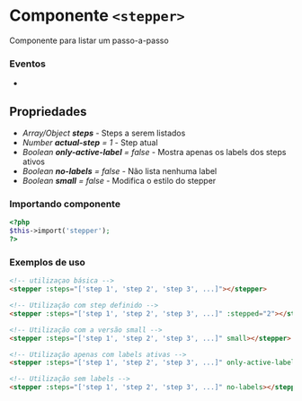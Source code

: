 # Componente `<stepper>`
Componente para listar um passo-a-passo

### Eventos
- 
  
## Propriedades
- *Array/Object **steps*** - Steps a serem listados
- *Number **actual-step** = 1* - Step atual
- *Boolean **only-active-label** = false* - Mostra apenas os labels dos steps ativos
- *Boolean **no-labels** = false* - Não lista nenhuma label 
- *Boolean **small** = false* - Modifica o estilo do stepper

### Importando componente
```PHP
<?php 
$this->import('stepper');
?>
```
### Exemplos de uso
```HTML
<!-- utilizaçao básica -->
<stepper :steps="['step 1', 'step 2', 'step 3', ...]"></stepper>

<!-- Utilização com step definido -->
<stepper :steps="['step 1', 'step 2', 'step 3', ...]" :stepped="2"></stepper>

<!-- Utilização com a versão small -->
<stepper :steps="['step 1', 'step 2', 'step 3', ...]" small></stepper>

<!-- Utilização apenas com labels ativas -->
<stepper :steps="['step 1', 'step 2', 'step 3', ...]" only-active-label></stepper>

<!-- Utilização sem labels -->
<stepper :steps="['step 1', 'step 2', 'step 3', ...]" no-labels></stepper>
```